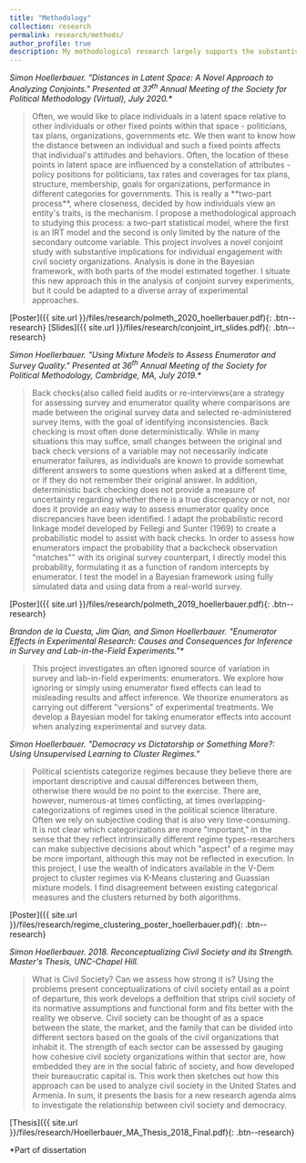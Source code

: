 ```yaml
---
title: "Methodology"
collection: research
permalink: research/methods/
author_profile: true
description: My methodological research largely supports the substantive research agenda. My dissertation project explores three ways to facilitate and improve survey-based analysis. Other strands of this track explore measurement - I am particularly interested in measuring civil society and regime types. In all of these projects, I use a diverse array of methods, including machine learning, Bayesian statistics, and developing novel statistical models. 
---
```


<i> Simon Hoellerbauer. "Distances in Latent Space: A Novel Approach to Analyzing Conjoints." Presented at 37<sup>th</sup> Annual Meeting of the Society for Political Methodology (Virtual), July 2020.* </i>

<blockquote> Often, we would like to place individuals in a latent space relative to other individuals or other fixed points within that space - politicians, tax plans, organizations, governments etc. We then want to know how the distance between an individual and such a fixed points affects that individual's attitudes and behaviors. Often, the location of these points in latent space are influenced by a constellation of attributes - policy positions for politicians, tax rates and coverages for tax plans, structure, membership, goals for organizations, performance in different categories for governments. This is really a **two-part process**, where closeness, decided by how individuals view an entity's traits, is the mechanism. I propose a methodological approach to studying this process: a two-part statistical model, where the first is an IRT model and the second is only limited by the nature of the secondary outcome variable. This project involves a novel conjoint study with substantive implications for individual engagement with civil society organizations. Analysis is done in the Bayesian framework, with both parts of the model estimated together. I situate this new approach this in the analysis of conjoint survey experiments, but it could be adapted to a diverse array of experimental approaches. </blockquote>
[Poster]({{ site.url }}/files/research/polmeth_2020_hoellerbauer.pdf){: .btn--research} [Slides]({{ site.url }}/files/research/conjoint_irt_slides.pdf){: .btn--research}

<i> Simon Hoellerbauer. "Using Mixture Models to Assess Enumerator and Survey Quality." Presented at 36<sup>th</sup> Annual Meeting of the Society for Political Methodology, Cambridge, MA, July 2019.* </i>
<blockquote> Back checks{also called field audits or re-interviews{are a strategy for assessing survey and enumerator quality where comparisons are made between the original survey data and selected re-administered survey items, with the goal of identifying inconsistencies. Back checking is most often done deterministically. While in many situations this may suffce, small changes between the original and back check versions of a variable may not necessarily indicate enumerator failures, as individuals are known to provide somewhat different answers to some questions when asked at a different time, or if they do not remember their original answer. In addition, deterministic back checking does not provide a measure of uncertainty regarding whether there is a true discrepancy or not, nor does it provide an easy way to assess enumerator quality once discrepancies have been identified. I adapt the probabilistic record linkage model developed by Fellegi and Sunter (1969) to create a probabilistic model to assist with back checks. In order to assess how enumerators impact the probability that a backcheck observation "matches"" with its original survey counterpart, I directly model this probability, formulating it as a function of random intercepts by enumerator. I test the model in a Bayesian framework using fully simulated data and using data from a real-world survey. </blockquote>
[Poster]({{ site.url }}/files/research/polmeth_2019_hoellerbauer.pdf){: .btn--research}

<i>Brandon de la Cuesta, Jim Qian, and Simon Hoellerbauer. "Enumerator Effects in Experimental Research: Causes and Consequences for Inference in Survey and Lab-in-the-Field Experiments."*</i>
<blockquote> This project investigates an often ignored source of variation in survey and lab-in-field experiments: enumerators. We explore how ignoring or simply using enumerator fixed effects can lead to misleading results and affect inference. We theorize enumerators as carrying out different "versions" of experimental treatments. We develop a Bayesian model for taking enumerator effects into account when analyzing experimental and survey data. </blockquote>


<i>Simon Hoellerbauer. "Democracy vs Dictatorship or Something More?: Using Unsupervised Learning to Cluster Regimes." </i>
<blockquote> Political scientists categorize regimes because they believe there are important descriptive and causal differences between them, otherwise there would be no point to the exercise. There are, however, numerous-at times conflicting, at times overlapping-categorizations of regimes used in the political science literature. Often we rely on subjective coding that is also very time-consuming. It is not clear which categorizations are more "important," in the sense that they reflect intrinsically different regime types-researchers can make subjective decisions about which "aspect" of a regime may be more important, although this may not be reflected in execution. In this project, I use the wealth of indicators available in the V-Dem project to cluster regimes via K-Means clustering and Guassian mixture models. I find disagreement between existing categorical measures and the clusters returned by both algorithms.</blockquote>
[Poster]({{ site.url }}/files/research/regime_clustering_poster_hoellerbauer.pdf){: .btn--research}

<i>Simon Hoellerbauer. 2018. Reconceptualizing Civil Society and its Strength. Master's Thesis, UNC-Chapel Hill.</i>
<blockquote> What is Civil Society? Can we assess how strong it is? Using the problems present conceptualizations of civil society entail as a point of departure, this work develops a deffnition that strips civil society of its normative assumptions and functional form and fits better with the reality we observe. Civil society can be thought of as a space between the state, the market, and the family that can be divided into different sectors based on the goals of the civil organizations that inhabit it. The strength of each sector can be assessed by gauging how cohesive civil society organizations within that sector are, how embedded they are in the social fabric of society, and how developed their bureaucratic capital is. This work then sketches out how this approach can be used to analyze civil society in the United States and Armenia. In sum, it presents the basis for a new research agenda aims to investigate the relationship between civil society and democracy. </blockquote>
[Thesis]({{ site.url }}/files/research/Hoellerbauer_MA_Thesis_2018_Final.pdf){: .btn--research}

*Part of dissertation